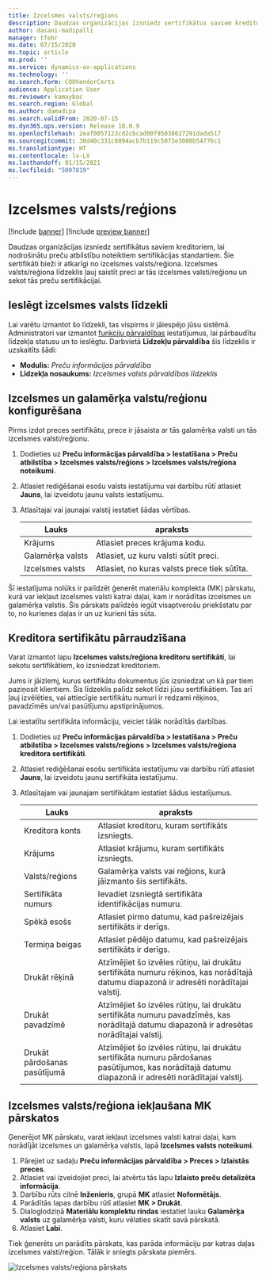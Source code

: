 ```yaml
---
title: Izcelsmes valsts/reģions
description: Daudzas organizācijas izsniedz sertifikātus saviem kreditoriem, lai nodrošinātu preču atbilstību noteiktiem sertifikācijas standartiem. Šie sertifikāti bieži ir atkarīgi no izcelsmes valsts/reģiona. Šajā tēmā ir sniegta informācija par izcelsmes valsts/reģiona līdzekli, kas ļauj saistīt preci ar tās izcelsmes valsti/reģionu un sekot tās preču sertifikācijai.
author: dasani-madipalli
manager: tfehr
ms.date: 07/15/2020
ms.topic: article
ms.prod: ''
ms.service: dynamics-ax-applications
ms.technology: ''
ms.search.form: COOVendorCerts
audience: Application User
ms.reviewer: kamaybac
ms.search.region: Global
ms.author: damadipa
ms.search.validFrom: 2020-07-15
ms.dyn365.ops.version: Release 10.0.9
ms.openlocfilehash: 2eaf0057123cd2cbcad00f95038627291dada517
ms.sourcegitcommit: 38d40c331c8894acb7b119c5073e3088b54776c1
ms.translationtype: HT
ms.contentlocale: lv-LV
ms.lasthandoff: 01/15/2021
ms.locfileid: "5007819"
---
```

# <a name="country-of-origin"></a>Izcelsmes valsts/reģions

[!include [banner](../includes/banner.md)]
[!include [preview banner](../includes/preview-banner.md)]

Daudzas organizācijas izsniedz sertifikātus saviem kreditoriem, lai nodrošinātu preču atbilstību noteiktiem sertifikācijas standartiem. Šie sertifikāti bieži ir atkarīgi no izcelsmes valsts/reģiona. Izcelsmes valsts/reģiona līdzeklis ļauj saistīt preci ar tās izcelsmes valsti/reģionu un sekot tās preču sertifikācijai.

## <a name="turn-on-the-country-of-origin-feature"></a>Ieslēgt izcelsmes valsts līdzekli

Lai varētu izmantot šo līdzekli, tas vispirms ir jāiespējo jūsu sistēmā. Administratori var izmantot [funkciju pārvaldības](../../fin-ops-core/fin-ops/get-started/feature-management/feature-management-overview.md) iestatījumus, lai pārbaudītu līdzekļa statusu un to ieslēgtu. Darbvietā **Līdzekļu pārvaldība** šis līdzeklis ir uzskaitīts šādi:

- **Modulis:** *Preču informācijas pārvaldība*
- **Līdzekļa nosaukums:** *Izcelsmes valsts pārvaldības līdzeklis*

## <a name="configure-source-and-destination-countries"></a>Izcelsmes un galamērķa valstu/reģionu konfigurēšana

Pirms izdot preces sertifikātu, prece ir jāsaista ar tās galamērķa valsti un tās izcelsmes valsti/reģionu.

1. Dodieties uz **Preču informācijas pārvaldība \> Iestatīšana \> Preču atbilstība \> Izcelsmes valsts/reģions \> Izcelsmes valsts/reģiona noteikumi**.
2. Atlasiet rediģēšanai esošu valsts iestatījumu vai darbību rūtī atlasiet **Jauns**, lai izveidotu jaunu valsts iestatījumu.
3. Atlasītajai vai jaunajai valstij iestatiet šādas vērtības.

    | Lauks | apraksts |
    |---|---|
    | Krājums | Atlasiet preces krājuma kodu. |
    | Galamērķa valsts | Atlasiet, uz kuru valsti sūtīt preci. |
    | Izcelsmes valsts | Atlasiet, no kuras valsts prece tiek sūtīta. |

Šī iestatījuma nolūks ir palīdzēt ģenerēt materiālu komplekta (MK) pārskatu, kurā var iekļaut izcelsmes valsti katrai daļai, kam ir norādītas izcelsmes un galamērķa valstis. Šis pārskats palīdzēs iegūt visaptverošu priekšstatu par to, no kurienes daļas ir un uz kurieni tās sūta.

## <a name="keep-track-of-vendor-certificates"></a>Kreditora sertifikātu pārraudzīšana

Varat izmantot lapu **Izcelsmes valsts/reģiona kreditoru sertifikāti**, lai sekotu sertifikātiem, ko izsniedzat kreditoriem.

Jums ir jāizlemj, kurus sertifikātu dokumentus jūs izsniedzat un kā par tiem paziņosit klientiem. Šis līdzeklis palīdz sekot līdzi jūsu sertifikātiem. Tas arī ļauj izvēlēties, vai attiecīgie sertifikātu numuri ir redzami rēķinos, pavadzīmēs un/vai pasūtījumu apstiprinājumos.

Lai iestatītu sertifikāta informāciju, veiciet tālāk norādītās darbības.

1. Dodieties uz **Preču informācijas pārvaldība \> Iestatīšana \> Preču atbilstība \> Izcelsmes valsts/reģions \> Izcelsmes valsts/reģiona kreditora sertifikāti**.
2. Atlasiet rediģēšanai esošu sertifikāta iestatījumu vai darbību rūtī atlasiet **Jauns**, lai izveidotu jaunu sertifikāta iestatījumu.
3. Atlasītajam vai jaunajam sertifikātam iestatiet šādus iestatījumus.

    | Lauks | apraksts |
    |---|---|
    | Kreditora konts | Atlasiet kreditoru, kuram sertifikāts izsniegts. |
    | Krājums | Atlasiet krājumu, kuram sertifikāts izsniegts. |
    | Valsts/reģions | Galamērķa valsts vai reģions, kurā jāizmanto šis sertifikāts. |
    | Sertifikāta numurs | Ievadiet izsniegtā sertifikāta identifikācijas numuru. |
    | Spēkā esošs | Atlasiet pirmo datumu, kad pašreizējais sertifikāts ir derīgs.|
    | Termiņa beigas | Atlasiet pēdējo datumu, kad pašreizējais sertifikāts ir derīgs. |
    | Drukāt rēķinā | Atzīmējiet šo izvēles rūtiņu, lai drukātu sertifikāta numuru rēķinos, kas norādītajā datumu diapazonā ir adresēti norādītajai valstij. |
    | Drukāt pavadzīmē | Atzīmējiet šo izvēles rūtiņu, lai drukātu sertifikāta numuru pavadzīmēs, kas norādītajā datumu diapazonā ir adresētas norādītajai valstij. |
    | Drukāt pārdošanas pasūtījumā | Atzīmējiet šo izvēles rūtiņu, lai drukātu sertifikāta numuru pārdošanas pasūtījumos, kas norādītajā datumu diapazonā ir adresēti norādītajai valstij. |

## <a name="include-the-country-of-origin-on-bom-reports"></a>Izcelsmes valsts/reģiona iekļaušana MK pārskatos

Ģenerējot MK pārskatu, varat iekļaut izcelsmes valsti katrai daļai, kam norādījāt izcelsmes un galamērķa valstis, lapā **Izcelsmes valsts noteikumi**.

1. Pārejiet uz sadaļu **Preču informācijas pārvaldība \> Preces \> Izlaistās preces**.
1. Atlasiet vai izveidojiet preci, lai atvērtu tās lapu **Izlaisto preču detalizēta informācija**.
1. Darbību rūts cilnē **Inženieris**, grupā **MK** atlasiet **Noformētājs**.
1. Parādītās lapas darbību rūtī atlasiet **MK \> Drukāt**.
1. Dialoglodziņā **Materiālu komplektu rindas** iestatiet lauku **Galamērķa valsts** uz galamērķa valsti, kuru vēlaties skatīt savā pārskatā.
1. Atlasiet **Labi**.

Tiek ģenerēts un parādīts pārskats, kas parāda informāciju par katras daļas izcelsmes valsti/reģion. Tālāk ir sniegts pārskata piemērs.

![Izcelsmes valsts/reģiona pārskats](media/country-of-origin-report.png "Izcelsmes valsts/reģiona pārskats")
